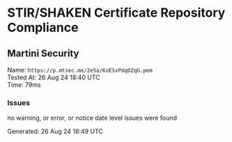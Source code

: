 # STIR/SHAKEN Certificate Repository Compliance

## Martini Security

Name: `https://p.mtsec.me/2e5a/KoESxPdqOZqG.pem`\
Tested At: 26 Aug 24 18:40 UTC\
Time: 79ms

### Issues

no warning, or error, or notice date level issues were found

Generated: 26 Aug 24 18:49 UTC